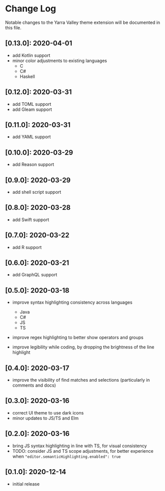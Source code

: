 # Change Log

Notable changes to the Yarra Valley theme extension will be documented in this file.

## **[0.13.0]:** 2020-04-01

- add Kotlin support
- minor color adjustments to existing languages
  - C
  - C#
  - Haskell

## **[0.12.0]:** 2020-03-31

- add TOML support
- add Gleam support

## **[0.11.0]:** 2020-03-31

- add YAML support

## **[0.10.0]:** 2020-03-29

- add Reason support

## **[0.9.0]:** 2020-03-29

- add shell script support

## **[0.8.0]:** 2020-03-28

- add Swift support

## **[0.7.0]:** 2020-03-22

- add R support

## **[0.6.0]:** 2020-03-21

- add GraphQL support

## **[0.5.0]:** 2020-03-18

- improve syntax highlighting consistency across languages
  - Java
  - C#
  - JS
  - TS

- improve regex highlighting to better show operators and groups

- improve legibility while coding, by dropping the brightness of the line highlight

## **[0.4.0]:** 2020-03-17

- improve the visibility of find matches and selections (particularly in comments and docs)

## **[0.3.0]:** 2020-03-16

- correct UI theme to use dark icons
- minor updates to JS/TS and Elm

## **[0.2.0]:** 2020-03-16

- bring JS syntax highlighting in line with TS, for visual consistency
- TODO: consider JS and TS scope adjustments, for better experience when `"editor.semanticHighlighting.enabled": true`

## **[0.1.0]:** 2020-12-14
- initial release
